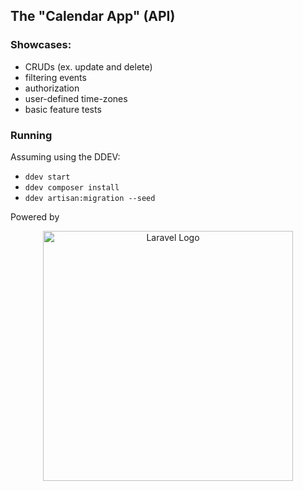 ## The "Calendar App" (API)

### Showcases:
- CRUDs (ex. update and delete)
- filtering events
- authorization
- user-defined time-zones
- basic feature tests

### Running

Assuming using the DDEV:

- `ddev start`
- `ddev composer install`
- `ddev artisan:migration --seed`

Powered by <p align="center"><a href="https://laravel.com" target="_blank"><img src="https://raw.githubusercontent.com/laravel/art/master/logo-lockup/5%20SVG/2%20CMYK/1%20Full%20Color/laravel-logolockup-cmyk-red.svg" width="400" alt="Laravel Logo"></a></p>

